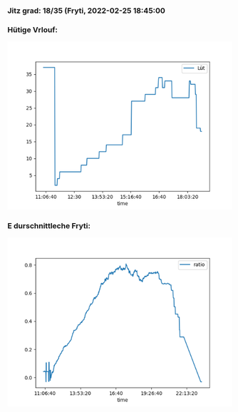 ### Jitz grad: 18/35 (Fryti, 2022-02-25 18:45:00

### Hütige Vrlouf:
![Graph](Today.png)

### E durschnittleche Fryti:
![Graph](Fryti.png)